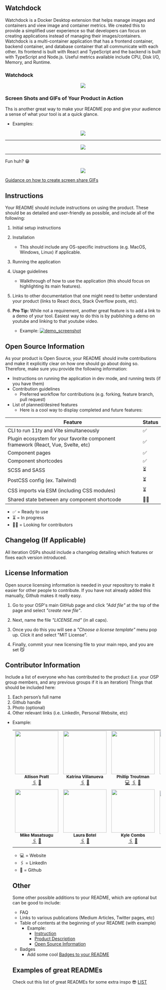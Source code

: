 ## Watchdock
Watchdock is a Docker Desktop extension that helps manage images and containers and view image and container metrics. We created this to provide a simplified user experience so that developers can focus on creating applications instead of managing their images/containers. Watchdock is a multi-container application that has a frontend container, backend container, and database container that all communicate with each other. Its frontend is built with React and TypeScript and the backend is built with TypeScript and Node.js. Useful metrics available include CPU, Disk I/O, Memory, and Runtime. 

### Watchdock
  <p align="center">
  <img src="./assets/readme_logo.png" />
  </p>

### Screen Shots and GIFs of Your Product in Action
Ths is another great way to make your README pop and give your audience a sense of what your tool is at a quick glance.

  - Examples:
  <p align="center">
    <img src="./assets/reactype.png" />
  </p>

---
  <p align="center">
      <img src="./assets/reactime.gif"/>
  </p>

---
Fun huh? 😁
  
  <p align="center">
      <img src="./assets/office.gif"/>
  </p>

[Guidance on how to create screen share GIFs](https://www.howtogeek.com/286210/how-to-turn-your-computer-screen-into-an-animated-gif/)

## Instructions
Your README should include instructions on using the product. These should be as detailed and user-friendly as possible, and include all of the following:
1. Initial setup instructions

1. Installation
    - This should include any OS-specific instructions (e.g. MacOS, Windows, Linux) if applicable.

1. Running the application

1. Usage guidelines
    - Walkthrough of how to use the application (this should focus on highlighting its main features).

1. Links to other documentation that one might need to better understand your product (links to React docs, Stack Overflow posts, etc).

1. __Pro Tip:__ While not a requirement, another great feature is to add a link to a demo of your tool. Easiest way to do this is by publishing a demo on youtube and linking to that youtube video.
    - Example:
  [![demo_screenshot](./assets/demo_screenshot.png)](https://www.youtube.com/watch?v=X_zp6CodHjc&t=493s)

## Open Source Information
As your product is Open Source, your README should invite contributions and make it explicitly clear on how one should go about doing so. Therefore, make sure you provide the following information:
  - Instructions on running the application in dev mode, and running tests (if you have them)
  - Contribution guidelines
    - Preferred workflow for contributions (e.g. forking, feature branch, pull request)
  - List of planned/desired features
    - Here is a cool way to display completed and future features:

| Feature                                                                               | Status    |
|---------------------------------------------------------------------------------------|-----------|
| CLI to run 11ty and Vite simultaneously                                               | ✅        |
| Plugin ecosystem for your favorite component framework (React, Vue, Svelte, etc)      | ✅        |
| Component pages                                                                       | ✅        |
| Component shortcodes                                                                  | ✅        |
| SCSS and SASS                                                                         | ⏳        |
| PostCSS config (ex. Tailwind)                                                         | ⏳        |
| CSS imports via ESM (including CSS modules)                                           | ⏳        |
| Shared state between any component shortcode                                          | 🙏🏻        |

- ✅ = Ready to use
- ⏳ = In progress
- 🙏🏻 = Looking for contributors


## Changelog (If Applicable)
All iteration OSPs should include a changelog detailing which features or fixes each version introduced.


## License Information

Open source licensing information is needed in your repository to make it easier for other people to contribute. If you have not already added this manually, Github makes it really easy. 

1. Go to your OSP's main GitHub page and click _"Add file"_ at the top of the page and select _"create new file"_. 

1. Next, name the file _"LICENSE.md"_ (in all caps). 

1. Once you do this you will see a _"Choose a license template"_ menu pop up. Click it and select "MIT License".

1. Finally, commit your new licensing file to your main repo, and you are set 😼


## Contributor Information
Include a list of everyone who has contributed to the product (i.e. your OSP group members, and any previous groups if it is an iteration) Things that should be included here: 
1. Each person’s full name
1. Github handle
1. Photo (optional)
1. Other relevant links (i.e. LinkedIn, Personal Website, etc)

- Example:
  <table>
  <tr>
    <td align="center">
      <img src="https://avatars.githubusercontent.com/u/47452487?s=64&v=4" width="140px;" alt=""/>
      <br />
      <sub><b>Allison Pratt</b></sub>
      <br />
      <a href="https://www.linkedin.com/search/results/all/?fetchDeterministicClustersOnly=false&heroEntityKey=urn%3Ali%3Afsd_profile%3AACoAABKxIR0BLV8OyI1zzVgyL3KR2K0ePJ7tQS4&keywords=allison%20pratt&origin=RICH_QUERY_SUGGESTION&position=0&searchId=81cd2d60-188d-44c9-99ce-acff05157dc7&sid=~xo">🖇️</a>
      <a href="https://github.com/allisons11">🐙</a>
    </td>
    <td align="center">
      <img src="https://avatars.githubusercontent.com/u/69995214?v=4" width="140px;" alt=""/>
      <br />
      <sub><b>Katrina Villanueva</b></sub>
      <br />
      <a href="https://www.linkedin.com/search/results/all/?fetchDeterministicClustersOnly=false&heroEntityKey=urn%3Ali%3Afsd_profile%3AACoAAA4wGg4B94KTig7u7BXG-d_hbiDT6_INpB8&keywords=katrina%20villanueva&origin=RICH_QUERY_SUGGESTION&position=0&searchId=61fd3f0e-8949-4718-a772-d24f2617e726&sid=Zr~">🖇️</a>
      <a href="https://github.com/klgvillanueva">🐙</a>
    </td>
    <td align="center">
      <img src="https://avatars.githubusercontent.com/u/22311749?v=4" width="140px;" alt=""/>
      <br />
      <sub><b>Phillip Troutman</b></sub>
      <br />
      <a href="http://www.philliptroutman.info">💻</a>
      <a href="https://www.linkedin.com/in/phillip-troutman/">🖇️</a>
      <a href="https://github.com/troutman21">🐙</a>
    </td>
     <td align="center">
      <img src="https://avatars.githubusercontent.com/u/26197909?v=4" width="140px;" alt=""/>
      <br />
      <sub><b>Natalie Klein</b></sub>
      <br />
      <a href="https://www.linkedin.com/search/results/all/?fetchDeterministicClustersOnly=false&heroEntityKey=urn%3Ali%3Afsd_profile%3AACoAABxBUMYBYh3jl6z8XMVs4D1VjdqU-oastdc&keywords=natalie%20klein&origin=RICH_QUERY_SUGGESTION&position=0&searchId=7ca29d7e-56b5-4dce-a2a1-f9d9e5594052&sid=XY8">🖇️</a>
      <a href="https://github.com/natalie-klein">🐙</a>
    </td>

     <td align="center">
      <img src="https://avatars.githubusercontent.com/u/55901780?v=4" width="140px;" alt=""/>
      <br />
      <sub><b>Matt Severyn</b></sub>
      <br />
      <a href="https://www.linkedin.com/search/results/all/?fetchDeterministicClustersOnly=false&heroEntityKey=urn%3Ali%3Afsd_profile%3AACoAAAK5fh4B9u1D97RY2_jZzFWxkSD2_vI95FU&keywords=matt%20severyn&origin=RICH_QUERY_SUGGESTION&position=0&searchId=12621ad1-f56c-4697-bc46-3226963731e5&sid=_gz">🖇️</a>
      <a href="https://github.com/mtseveryn">🐙</a>
    </td>
  <tr>
    <td align="center">
      <img src="https://avatars.githubusercontent.com/u/80185584?v=4" width="140px;" alt=""/>
      <br />
      <sub><b>Mike Masatsugu</b></sub>
      <br />
      <a href="https://www.linkedin.com/search/results/all/?fetchDeterministicClustersOnly=false&heroEntityKey=urn%3Ali%3Afsd_profile%3AACoAAAnv9wwBJJ9SgtkuND-IT1hQIl6hVS50AJ4&keywords=mike%20masatsugu&origin=RICH_QUERY_SUGGESTION&position=0&searchId=51ea03d4-28fa-431c-b97c-df470d78d606&sid=~Ov">🖇️</a>
      <a href="https://github.com/mikemasatsugu">🐙</a>
    </td>
    <td align="center">
      <img src="https://avatars.githubusercontent.com/u/23042350?v=4" width="140px;" alt=""/>
      <br />
      <sub><b>Laura Botel</b></sub>
      <br />
      <a href="https://www.linkedin.com/search/results/all/?fetchDeterministicClustersOnly=false&heroEntityKey=urn%3Ali%3Afsd_profile%3AACoAAAmzpoUBj471sEqvNBKzc5u79eTMejqPUpw&keywords=laura%20botel&origin=RICH_QUERY_SUGGESTION&position=0&searchId=d580c0ed-1e6b-45ae-a154-7fae088cf9d8&sid=(Vk">🖇️</a>
      <a href="https://github.com/laurabotel">🐙</a>
    </td>
    <td align="center">
      <img src="https://avatars.githubusercontent.com/u/14981545?v=4" width="140px;" alt=""/>
      <br />
      <sub><b>Kyle Combs</b></sub>
      <br />
      <a href="https://www.linkedin.com/search/results/all/?fetchDeterministicClustersOnly=false&heroEntityKey=urn%3Ali%3Afsd_profile%3AACoAABsD-xUB8MG250UNDB03Czd4oKeUrPSwBV8&keywords=kyle%20combs&origin=RICH_QUERY_SUGGESTION&position=0&searchId=b49a7987-9a40-4b60-b91d-6334e724b9e7&sid=LHL">🖇️</a>
      <a href="https://github.com/texpatnyc">🐙</a>
    </td>
     <td align="center">
      <img src="https://avatars.githubusercontent.com/u/67646317?v=4" width="140px;" alt=""/>
      <br />
      <sub><b>Ryan McDaniel</b></sub>
      <br />
      <a href="https://www.linkedin.com/search/results/all/?fetchDeterministicClustersOnly=false&heroEntityKey=urn%3Ali%3Afsd_profile%3AACoAABNlEJ4B5MlocndBolrL7gxShrn__8CZSW8&keywords=ryan%20mcdaniel&origin=RICH_QUERY_SUGGESTION&position=0&searchId=80c10804-f648-4228-b00a-c4bbcfdc0a97&sid=B2g">🐙</a>
    </td>
     <td align="center">
      <img src="https://avatars.githubusercontent.com/u/98861409?v=4" width="140px;" alt=""/>
      <br />
      <sub><b>Larissa Ciancarelli</b></sub>
      <br />
      <a href="https://www.linkedin.com/search/results/all/?fetchDeterministicClustersOnly=false&heroEntityKey=urn%3Ali%3Afsd_profile%3AACoAADrk-RgBacU_23g56MXaukxem2rebUn0lSs&keywords=larissa%20ciancarelli&origin=RICH_QUERY_SUGGESTION&position=0&searchId=1495aff9-c389-4b74-9bd0-ea1a811e460a&sid=E(p">🖇️</a>
      <a href="https://github.com/larissa-ciancarelli">🐙</a>
    </td>
  </tr>
</table>

- 💻 = Website
- 🖇️ = LinkedIn
- 🐙 = Github


## Other 
Some other possible additions to your README, which are optional but can be good to include:
- FAQ 
- Links to various publications (Medium Articles, Twitter pages, etc)
- Table of contents at the beginning of your README (with example)
  - Example:
    - [Instruction](#instructions)
    - [Product Description](#product-description)
    - [Open Source Information](#open-source-information)
- Badges 
  - Add some cool [Badges to your README](https://github.com/alexandresanlim/Badges4-README.md-Profile)



## Examples of great READMEs
Check out this list of great READMEs for some extra inspo 😎
[LIST](https://github.com/matiassingers/awesome-readme)



